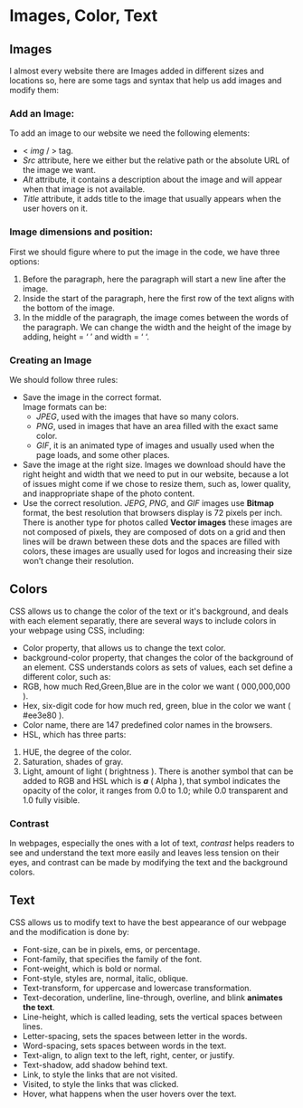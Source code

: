 # Images, Color, Text
## Images
I almost every website there are Images added in different sizes and locations so, here are some tags and syntax that help us add images and modify them:
### Add an Image:
To add an image to our website we need the following elements:
* < *img* / >  tag.
* *Src* attribute, here we either but the relative path or the absolute URL of the image we want.
* *Alt* attribute, it contains a description about the image and will appear when that image is not available.
* *Title* attribute, it adds title to the image that usually appears when the user hovers on it.
### Image dimensions and position:
First we should figure where to put the image in the code, we have three options:
1. Before the paragraph, here the paragraph will start a new line after the image.
2. Inside the start of the paragraph, here the first row of the text aligns with the bottom of the image.
3. In the middle of the paragraph, the image comes between the words of the paragraph.
We can change the width and the height of the image by adding, height = ‘ ’ and width = ‘ ‘.
### Creating an Image
We should follow three rules:
* Save the image in the correct format.   
  Image formats can be:
   * *JPEG*, used with the images that have so many colors.
   * *PNG*, used in images that have an area filled with the exact same color.
   * *GIF*, it is an animated type of images and usually used when the page loads, and some other places.
* Save the image at the right size.
Images we download should have the right height and width that we need to put in our website, because a lot of issues might come if we chose to resize them, such as, lower quality, and inappropriate shape of the photo content.
* Use the correct resolution.
*JEPG*, *PNG*, and *GIF* images use **Bitmap** format, the best resolution that browsers display is 72 pixels per inch.
There is another type for photos called **Vector images** these images are not composed of pixels, they are composed of dots on a grid and then lines will be drawn between these dots and the spaces are filled with colors, these images are usually used for logos and increasing their size won’t change their resolution.
## Colors
CSS allows us to change the color of the text or it's background, and deals with each element separatly, there are several ways to include colors in your webpage using CSS, including:
* Color property, that allows us to change the text color.
* background-color property, that changes the color of the background of an element.
CSS understands colors as sets of values, each set define a different color, such as: 
* RGB, how much Red,Green,Blue are in the color we want ( 000,000,000 ).
* Hex, six-digit code for how much red, green, blue in the color we want ( #ee3e80 ).
* Color name, there are 147 predefined color names in the browsers.
* HSL, which has three parts:
 1. HUE, the degree of the color.
 2. Saturation, shades of gray.
 3. Light, amount of light ( brightness ).
There is another symbol that can be added to RGB and HSL which is ***a*** ( Alpha ), that symbol indicates the opacity of the color, it ranges from 0.0 to 1.0; while 0.0 transparent and 1.0 fully visible.
### Contrast
In webpages, especially the ones with a lot of text, *contrast* helps readers to see and understand the text more easily and leaves less tension on their eyes, and contrast can be made by modifying the text and the background colors.


## Text
CSS allows us to modify text to have the best appearance of our webpage and the modification is done by:
* Font-size, can be in pixels, ems, or percentage.
* Font-family, that specifies the family of the font.
* Font-weight, which is bold or normal.
* Font-style, styles are, normal, italic, oblique.
* Text-transform, for uppercase and lowercase transformation.
* Text-decoration, underline, line-through, overline, and blink **animates the text**.
* Line-height, which is called leading, sets the vertical spaces between lines.
* Letter-spacing, sets the spaces between letter in the words.
* Word-spacing, sets spaces between words in the text.
* Text-align, to align text to the left, right, center, or justify.
* Text-shadow, add shadow behind text.
* Link, to style the links that are not visited.
* Visited, to style the links that was clicked.
* Hover, what happens when the user hovers over the text.

